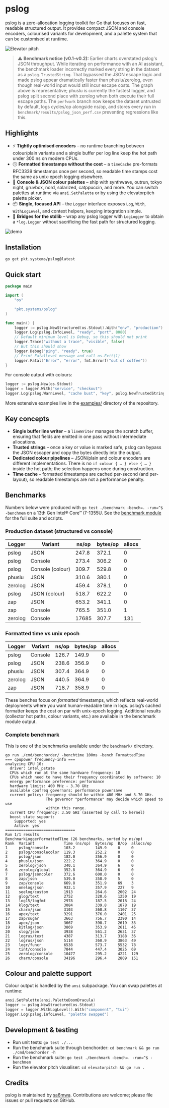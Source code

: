 # pslog

pslog is a zero-allocation logging toolkit for Go that focuses on fast, readable structured output.
It provides compact JSON and console encoders, colourised variants for development, and a palette
system that can be customised at runtime.

![Elevator pitch](elevatorpitch/elevatorpitch.gif)

> ⚠️ **Benchmark notice (v0.1–v0.2):** Earlier charts overstated pslog's JSON
> throughput. While iterating on performance with an AI assistant, the benchmark
> loader incorrectly marked every string in the dataset as a
> `pslog.TrustedString`. That bypassed the JSON escape logic and made pslog
> appear dramatically faster than phuslu/zerolog, even though real-world input
> would still incur escape costs. The graph above is representative; phuslu is
> currently the fastest logger, and pslog split second place with zerolog when
> both execute their full escape paths. The `perfwork` branch now keeps the
> dataset untrusted by default, logs cycles/op alongside ns/op, and stores every
> run in `benchmark/results/pslog_json_perf.csv` preventing regressions like
> this.

## Highlights

- ⚡ **Tightly optimised encoders** – no runtime branching between colour/plain variants and a single
  buffer per log line keep the hot path under 300 ns on modern CPUs.
- 🕒 **Formatted timestamps without the cost** – a `timeCache` pre-formats RFC3339 timestamps once per
  second, so readable time stamps cost the same as unix-epoch logging elsewhere.
- 🎨 **Console & JSON colour palettes** – ship with synthwave, outrun, tokyo night, gruvbox, nord,
  solarized, catppuccin, and more. You can switch palettes at runtime via `ansi.SetPalette` or by
  using the elevatorpitch palette picker.
- 📦 **Single, focused API** – the `Logger` interface exposes `Log`, `With`, `WithLogLevel`, and
  context helpers, keeping integration simple.
- 🔗 **Bridges for the stdlib** – wrap any pslog logger with `LogLogger` to obtain a `*log.Logger`
  without sacrificing the fast path for structured logging.

![demo](examples/demo/demo.gif)

## Installation

```bash
go get pkt.systems/pslog@latest
```

## Quick start

```go
package main

import (
	"os"

	"pkt.systems/pslog"
)

func main() {
	logger := pslog.NewStructured(os.Stdout).With("env", "production")
	logger.Log(pslog.InfoLevel, "ready", "port", 8080)
	// Default minimum level is Debug, so this should not print
	logger.Trace("without a trace", "visible", false)
	// But this should show
	logger.Debug("ping", "ready", true)
	// Print FatalLevel message and call os.Exit(1)
	logger.Fatal("Error", "error", fmt.Errorf("out of coffee"))
}
```

For console output with colours:

```go
logger := pslog.New(os.Stdout)
logger = logger.With("service", "checkout")
logger.Log(pslog.WarnLevel, "cache bust", "key", pslog.NewTrustedString("user:42"))
```

More extensive examples live in the [examples/](examples) directory of the repository.

## Key concepts

- **Single buffer line writer** – a `lineWriter` manages the scratch buffer, ensuring that fields are
  emitted in one pass without intermediate allocations.
- **Trusted strings** – once a key or value is marked safe, pslog can bypass the JSON escaper and copy
  the bytes directly into the output.
- **Dedicated colour pipelines** – JSON/plain and colour encoders are different implementations. There
  is no `if colour { … } else { … }` inside the hot path; the selection happens once during
  construction.
- **Time cache** – formatted timestamps are cached per-second (and per-layout), so readable timestamps
  are not a performance penalty.

## Benchmarks

Numbers below were produced with `go test ./benchmark -bench=. -run=^$ -benchmem` on a 13th Gen
Intel® Core™ i7-1355U. See the [benchmark module](benchmark) for the full suite and scripts.

### Production dataset (structured vs console)

| Logger | Variant         | ns/op | bytes/op | allocs |
|--------|-----------------|-------|----------|--------|
| pslog  | JSON            | 247.8 |    372.1 |      0 |
| pslog  | Console         | 273.4 |    306.2 |      0 |
| pslog  | Console (colour)| 309.7 |    529.8 |      0 |
| phuslu | JSON            | 310.6 |    380.1 |      0 |
| zerolog| JSON            | 459.4 |    378.1 |      0 |
| pslog  | JSON (colour)   | 518.7 |    622.2 |      0 |
| zap    | JSON            | 653.2 |    341.1 |      0 |
| zap    | Console         | 765.5 |    351.0 |      1 |
| zerolog| Console         | 17685 |    307.7 |    131 |

### Formatted time vs unix epoch

| Logger | Variant | ns/op | bytes/op | allocs |
|--------|---------|-------|----------|--------|
| pslog  | Console         | 126.7 | 149.9 | 0 |
| pslog  | JSON            | 238.6 | 356.9 | 0 |
| phuslu | JSON            | 307.4 | 364.9 | 0 |
| zerolog| JSON            | 440.5 | 364.9 | 0 |
| zap    | JSON            | 718.7 | 358.9 | 0 |

These benches focus on *formatted* timestamps, which reflects real-world deployments where you want
human-readable time in logs. pslog’s cached formatter keeps the cost on par with unix-epoch logging.
Additional results (collector hot paths, colour variants, etc.) are available in the benchmark
module output.

### Complete benchmark

This is one of the benchmarks available under the `benchmark/` directory.

```console
go run ./cmd/benchorder/ -benchtime 100ms -bench FormattedTime
=== cpupower frequency-info ===
analyzing CPU 10:
  driver: intel_pstate
  CPUs which run at the same hardware frequency: 10
  CPUs which need to have their frequency coordinated by software: 10
  energy performance preference: performance
  hardware limits: 400 MHz - 3.70 GHz
  available cpufreq governors: performance powersave
  current policy: frequency should be within 400 MHz and 3.70 GHz.
                  The governor "performance" may decide which speed to use
                  within this range.
  current CPU frequency: 3.50 GHz (asserted by call to kernel)
  boost state support:
    Supported: yes
    Active: yes
===============================
Run 1/1 results
BenchmarkLoggerFormattedTime (26 benchmarks, sorted by ns/op)
Rank  Variant             Time (ns/op)  Bytes/op  B/op  allocs/op
1     pslog/console       103.2         149.9     0     0
2     pslog/consolecolor  119.3         252.2     0     0
3     pslog/json          182.0         356.9     0     0
4     phuslu/json         222.2         364.9     0     0
5     zerolog/json        340.1         364.9     6     0
6     zerolog/global      352.8         364.9     6     0
7     pslog/jsoncolor     372.6         600.0     0     0
8     zap/json            539.0         358.9     5     0
9     zap/console         669.8         351.9     69    3
10    onelog/json         932.1         357.9     227   9
11    seelog/custom       1913          264.6     2002  24
12    glog/text           2752          320.6     1250  19
13    log15/logfmt        2978          187.5     2018  24
14    klog/text           3084          339.8     1878  19
15    charm/json          3103          360.8     1107  37
16    apex/text           3291          376.0     2401  25
17    zap/sugar           3663          756.7     2390  14
18    apex/json           3667          390.7     2619  33
19    kitlog/json         3869          353.9     2611  45
20    slog/json           3938          561.2     2631  37
21    logrus/text         4387          313.7     3188  36
22    logrus/json         5114          360.9     3863  49
23    logr/funcr          6538          573.7     5532  78
24    tint/console        7044          447.4     3025  69
25    zerolog/console     10477         295.2     4221  129
26    charm/console       34196         296.4     2809  151
```

## Colour and palette support

Colour output is handled by the `ansi` subpackage. You can swap palettes at runtime:

```go
ansi.SetPalette(ansi.PaletteDoomDracula)
logger := pslog.NewStructured(os.Stdout)
logger = logger.WithLogLevel().With("component", "tui")
logger.Log(pslog.InfoLevel, "palette swapped")
```

## Development & testing

- Run unit tests: `go test ./...`
- Run the benchmark suite through benchorder: `cd benchmark && go run ./cmd/benchorder -h`
- Run the benchmark suite: `go test ./benchmark -bench=. -run=^$ -benchmem`
- Run the elevator pitch visualiser: `cd elevatorpitch && go run .`

## Credits

pslog is maintained by [sa6mwa](https://github.com/sa6mwa). Contributions are welcome; please file
issues or pull requests on GitHub.
